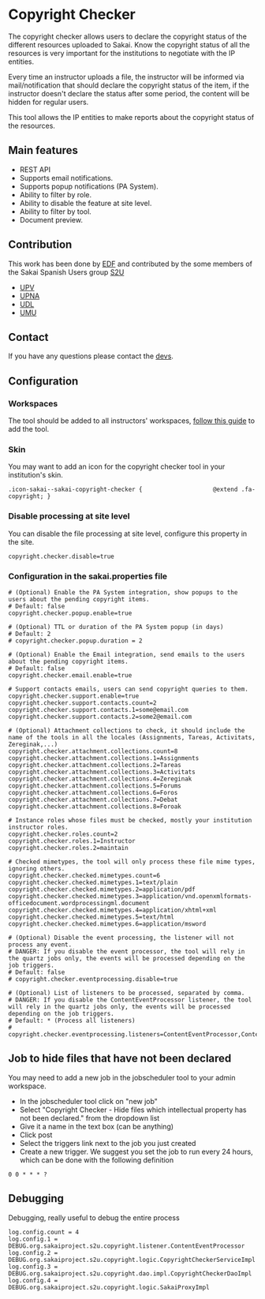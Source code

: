 # Copyright Checker

The copyright checker allows users to declare the copyright status of the different resources uploaded to Sakai. Know the copyright status of all the resources is very important for the institutions to negotiate with the IP entities.

Every time an instructor uploads a file, the instructor will be informed via mail/notification that should declare the copyright status of the item, if the instructor doesn't declare the status after some period, the content will be hidden for regular users.

This tool allows the IP entities to make reports about the copyright status of the resources.

## Main features

-  REST API
-  Supports email notifications.
-  Supports popup notifications (PA System).
-  Ability to filter by role.
-  Ability to disable the feature at site level.
-  Ability to filter by tool.
-  Document preview.

## Contribution
This work has been done by [EDF](https://www.edf.global) and contributed by the some members of the Sakai Spanish Users group [S2U](https://confluence.sakaiproject.org/display/SPANISH/S2U+-+Spanish+Sakai+Users)

-  [UPV](http://www.upv.es/index-en.html)
-  [UPNA](http://www.unavarra.es/?languageId=1)
-  [UDL](http://www.udl.es/ca/en/)
-  [UMU](https://www.um.es/en/web/iwp/inicio)

## Contact
If you have any questions please contact the [devs](mailto:it@edf.global).

## Configuration

### Workspaces
The tool should be added to all instructors' workspaces, [follow this guide](https://stackoverflow.com/questions/24205895/how-can-i-add-a-new-tool-to-all-users-my-workspace-sites-in-sakai) to add the tool.

### Skin
You may want to add an icon for the copyright checker tool in your institution's skin.
```
.icon-sakai--sakai-copyright-checker {                    @extend .fa-copyright; }
```

### Disable processing at site level
You can disable the file processing at site level, configure this property in the site.
```
copyright.checker.disable=true
```

### Configuration in the sakai.properties file
```
# (Optional) Enable the PA System integration, show popups to the users about the pending copyright items.
# Default: false
copyright.checker.popup.enable=true

# (Optional) TTL or duration of the PA System popup (in days)
# Default: 2
# copyright.checker.popup.duration = 2

# (Optional) Enable the Email integration, send emails to the users about the pending copyright items.
# Default: false
copyright.checker.email.enable=true

# Support contacts emails, users can send copyright queries to them.
copyright.checker.support.enable=true
copyright.checker.support.contacts.count=2
copyright.checker.support.contacts.1=some@email.com
copyright.checker.support.contacts.2=some2@email.com

# (Optional) Attachment collections to check, it should include the name of the tools in all the locales (Assignments, Tareas, Activitats, Zereginak,...)
copyright.checker.attachment.collections.count=8
copyright.checker.attachment.collections.1=Assignments
copyright.checker.attachment.collections.2=Tareas
copyright.checker.attachment.collections.3=Activitats
copyright.checker.attachment.collections.4=Zereginak
copyright.checker.attachment.collections.5=Forums
copyright.checker.attachment.collections.6=Foros
copyright.checker.attachment.collections.7=Debat
copyright.checker.attachment.collections.8=Foroak

# Instance roles whose files must be checked, mostly your institution instructor roles.
copyright.checker.roles.count=2
copyright.checker.roles.1=Instructor
copyright.checker.roles.2=maintain

# Checked mimetypes, the tool will only process these file mime types, ignoring others.
copyright.checker.checked.mimetypes.count=6
copyright.checker.checked.mimetypes.1=text/plain
copyright.checker.checked.mimetypes.2=application/pdf
copyright.checker.checked.mimetypes.3=application/vnd.openxmlformats-officedocument.wordprocessingml.document
copyright.checker.checked.mimetypes.4=application/xhtml+xml
copyright.checker.checked.mimetypes.5=text/html
copyright.checker.checked.mimetypes.6=application/msword

# (Optional) Disable the event processing, the listener will not process any event.
# DANGER: If you disable the event processor, the tool will rely in the quartz jobs only, the events will be processed depending on the job triggers.
# Default: false
# copyright.checker.eventprocessing.disable=true

# (Optional) List of listeners to be processed, separated by comma.
# DANGER: If you disable the ContentEventProcessor listener, the tool will rely in the quartz jobs only, the events will be processed depending on the job triggers.
# Default: * (Process all listeners)
# copyright.checker.eventprocessing.listeners=ContentEventProcessor,ContentVisibilityEventProcessor
```

## Job to hide files that have not been declared

You may need to add a new job in the jobscheduler tool to your admin workspace.
-  In the jobscheduler tool click on "new job"
-  Select "Copyright Checker - Hide files which intellectual property has not been declared." from the dropdown list
-  Give it a name in the text box (can be anything)
-  Click post
-  Select the triggers link next to the job you just created
-  Create a new trigger. We suggest you set the job to run every 24 hours, which can be done with the following definition
```
0 0 * * * ?
```

## Debugging
Debugging, really useful to debug the entire process

```
log.config.count = 4
log.config.1 = DEBUG.org.sakaiproject.s2u.copyright.listener.ContentEventProcessor
log.config.2 = DEBUG.org.sakaiproject.s2u.copyright.logic.CopyrightCheckerServiceImpl
log.config.3 = DEBUG.org.sakaiproject.s2u.copyright.dao.impl.CopyrightCheckerDaoImpl
log.config.4 = DEBUG.org.sakaiproject.s2u.copyright.logic.SakaiProxyImpl
```
